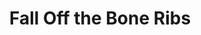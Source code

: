 ---
title: Fall Off the Bone Ribs
description: This is good!
thumbnail: /img/fall-off-the-bone-ribs.jpeg
thumbnail_alt: Fall Off the Bone Ribs
tags: []
servings: 6
prep_time: 10
cook_time: 190
oven_temp: 290
cooks_note: Start by preheating the oven to 290°F.
ingredients:
    - qty: 1
      unit: rack
      name: Pork Ribs
    - qty: 1
      unit: cup
      name: BBQ Sauce
    - qty: 3
      unit: tbsp.
      name: Brown Sugar
    - qty: 1
      unit: tbsp.
      name: Garlic Powder
    - qty: 1
      unit: tbsp.
      name: Onion Powder
    - qty: 1
      unit: tbsp.
      name: Chili Powder
    - qty: 2
      unit: tsp.
      name: Smoked Paprika
    - qty: 2
      unit: tsp.
      name: Cumin
      
directions:
    - 'Rib Rub: Mix the rub ingredients together then completely coat the ribs and wrap them up with aluminum foil, with the flat meaty side down.'
    - Put the ribs in the oven on the middle rack for 3 hours or until they feel loosely attached to the bone then pull them out of the oven and turn it onto Hi Broil.
    - Open the foil package completely and cover the bottom of the ribs with some of your BBQ sauce. Then place them back under the broiler until the sauce looks slightly caramelized. Then take them out and carefully flip the ribs without pulling them apart and do the same thing on the top side, this time pay attention to let the sauce caramelize perfectly without burning it. Chop them into smaller pieces and serve.
---
